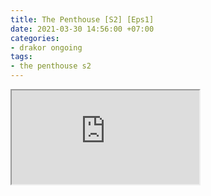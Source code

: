 ```yaml
---
title: The Penthouse [S2] [Eps1]
date: 2021-03-30 14:56:00 +07:00
categories:
- drakor ongoing
tags:
- the penthouse s2
---
```


<div class="embed-responsive embed-responsive-16by9">
  <iframe class="embed-responsive-item" src="https://www.youtube.com/embed/zpOULjyy-n8?rel=0" allowfullscreen></iframe>
</div>